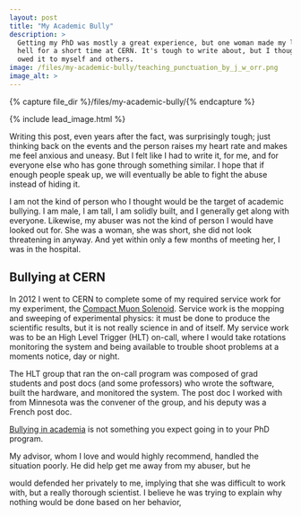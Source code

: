 ```yaml
---
layout: post
title: "My Academic Bully"
description: >
  Getting my PhD was mostly a great experience, but one woman made my life
  hell for a short time at CERN. It's tough to write about, but I thought I
  owed it to myself and others.
image: /files/my-academic-bully/teaching_punctuation_by_j_w_orr.png
image_alt: >
---
```


{% capture file_dir %}/files/my-academic-bully/{% endcapture %}

{% include lead_image.html %}

Writing this post, even years after the fact, was surprisingly tough; just
thinking back on the events and the person raises my heart rate and makes me
feel anxious and uneasy. But I felt like I had to write it, for me, and for
everyone else who has gone through something similar. I hope that if enough
people speak up, we will eventually be able to fight the abuse instead of
hiding it.

I am not the kind of person who I thought would be the target of academic
bullying. I am male, I am tall, I am solidly built, and I generally get along
with everyone. Likewise, my abuser was not the kind of person I would have
looked out for. She was a woman, she was short, she did not look threatening
in anyway. And yet within only a few months of meeting her, I was in the
hospital.

## Bullying at CERN

In 2012 I went to CERN to complete some of my required service work for my
experiment, the [Compact Muon Solenoid][cms]. Service work is the mopping and
sweeping of experimental physics: it must be done to produce the scientific
results, but it is not really science in and of itself. My service work was to
be an High Level Trigger (HLT) on-call, where I would take rotations
monitoring the system and being available to trouble shoot problems at a
moments notice, day or night.

[cms]: https://en.wikipedia.org/wiki/Compact_Muon_Solenoid

The HLT group that ran the on-call program was composed of grad students and
post docs (and some professors) who wrote the software, built the hardware,
and monitored the system. The post doc I worked with from Minnesota was the
convener of the group, and his deputy was a French post doc.



[Bullying in academia][bullying] is not something you expect going in to your
PhD program.

[bullying]: https://en.wikipedia.org/wiki/Workplace_bullying_in_academia




My advisor, whom I love and would highly recommend, handled the situation
poorly.  He did help get me away from my abuser, but he


would defended her privately to
me, implying that she was difficult to work with, but a really thorough
scientist. I believe he was trying to explain why nothing would be done based
on her behavior,
